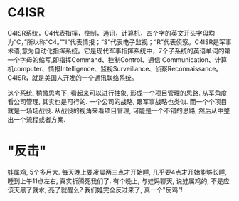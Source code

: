 # C4ISR

C4ISR系统，C4代表指挥，控制，通讯，计算机，四个字的英文开头字母均为“C，”所以称“C4。”“I”代表情报；“S”代表电子监视；“R”代表侦察。C4ISR是军事术语,意为自动化指挥系统。它是现代军事指挥系统中，7个子系统的英语单词的第一个字母的缩写,即指挥Command、控制Control、通信 Communication、计算机computer、情报Intelligence、监视Surveillance、侦察Reconnaissance。C4ISR，就是美国人开发的一个通讯联络系统。

这个系统, 稍微思考下, 看起来可以进行抽象, 形成一个项目管理的思路. 从军角度看公司管理, 其实也是可行的. 一个公司的战略, 跟军事战略也类似. 而一个个项目就是一场场战役. 从战役的视角来看项目管理, 可能是一个不错的思路, 然后从中整出一个流程或者方案.

# "反击"

娃属鸡, 5个多月大. 每天晚上要凌晨两三点才开始睡, 几乎要4点才开始能够长睡, 睡到上午11点左右, 真实折腾死我们了. 有个晚上, 与娃妈聊天, 说娃属鸡的, 不是应该天黑了就水, 亮了就醒么? 我们娃完全反过来了, 真一个"反鸡"!
